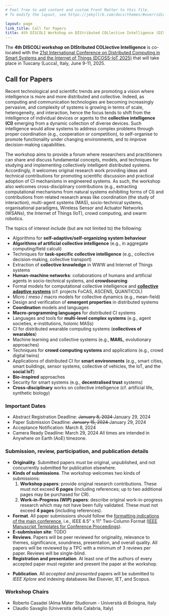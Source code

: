 ```yaml
---
# Feel free to add content and custom Front Matter to this file.
# To modify the layout, see https://jekyllrb.com/docs/themes/#overriding-theme-defaults

layout: page
link_title: Call for Papers
title: 4th DISCOLI Workshop on DIStributed COLlective Intelligence (DISCOLI 2025)
---
```


The **4th DISCOLI workshop on DIStributed COLlective Intelligence** is co-located with the [21st International Conference on Distributed Computing in Smart Systems and the Internet of Things (DCOSS-IoT 2025)](https://dcoss.org/) that will take place in Tuscany (Lucca), Italy, June 9-11, 2025.

## Call for Papers 
<!-- -- [pdf](assets/cfp-discoli-2025.pdf) -->

Recent technological and scientific trends are promoting a vision where intelligence is more and more distributed and collective. Indeed, as computing and communication technologies are becoming increasingly pervasive, and complexity of systems is growing in terms of scale, heterogeneity, and interaction, hence the focus tends to shift from the intelligence of individual devices or agents to the **collective intelligence (CI)** emerging from a dynamic collection of diverse devices. Such intelligence would allow systems to address complex problems through proper coordination (e.g., cooperation or competition), to self-organise to promote functionality under changing environments, and to improve decision-making capabilities.

The workshop aims to provide a forum where researchers and practitioners can share and discuss fundamental concepts, models, and techniques for studying and implementing collectively intelligent distributed systems. Accordingly, it welcomes original research work providing ideas and technical contributions for promoting scientific discussion and practical adoption of CI mechanisms in engineered systems. As such, the workshop also welcomes cross-disciplinary contributions (e.g., extracting computational mechanisms from natural systems exhibiting forms of CI) and contributions from related research areas like coordination (the study of interaction), multi-agent systems (MAS), socio-technical systems, organisational paradigms, Wireless Sensor and Actuator Networks (WSANs), the Internet of Things (IoT), crowd computing, and swarm robotics.

The topics of interest include (but are not limited to) the following:

- Algorithms for **self-adaptive/self-organizing system behaviour**
- **Algorithms of artificial collective intelligence** (e.g., in aggregate computing/field calculi)
- Techniques for **task-specific collective intelligence** (e.g., collective decision-making, collective transport)
- Extraction of **collective knowledge** in WWW and Internet of Things systems
- **Human-machine networks**: collaborations of humans and artificial agents in socio-technical systems, and **crowdsourcing**
- Formal models for computational collective intelligence and [**collective adaptive systems**](https://ecas-workshop.github.io/) (cf. projects FoCAS, ASCENS, QUANTICOL)
- Micro / meso / macro models for collective dynamics (e.g., mean-field)
- Design and verification of **emergent properties** in distributed systems
- **Coordination** models and languages
- **Macro-programming languages** for distributed CI systems
- Languages and tools for **multi-level complex systems** (e.g., agent societies, e-institutions, holonic MASs)
- CI for distributed wearable computing systems (**collectives of wearables**)
- Machine learning and collective systems (e.g., **MARL**, evolutionary approaches)
- Techniques for **crowd computing systems** and applications (e.g., crowd digital twins)
- Applications of distributed CI for **smart environments** (e.g., smart cities, smart buildings, sensor systems, collective of vehicles, the IoT, and the **social IoT**)
- **Bio-inspired** approaches
- Security for smart systems (e.g., **decentralised trust** systems)
- **Cross-disciplinary** works on collective intelligence (cf. artificial life, synthetic biology)

### Important Dates

- Abstract Registration Deadline: <s> January 8, 2024 </s> January 29, 2024
- Paper Submission Deadline: <s> January 15, 2024 </s> January 29, 2024
- Acceptance Notification: March 8, 2024
- Camera Ready Deadline: March 29, 2024
All times are intended in Anywhere on Earth (AoE) timezone.
### Submission, review, participation, and publication details

- **Originality**. Submitted papers must be original, unpublished, and not concurrently submitted for publication elsewhere.
- **Kinds of submissions**. The workshop welcomes two kinds of submissions:
    1. **Workshop papers**: provide original research contributions. These must not exceed **6 pages** (including references; up to two additional pages may be purchased for CR).
    2. **Work-in-Progress (WIP) papers**: describe original work-in-progress research which may not have been fully validated. These must not exceed **4 pages** (including references).
- **Format**. All paper submissions should follow the [formatting indications of the main conference](https://dcoss.org/call-for-papers/), i.e.,  IEEE 8.5" x 11" Two-Column Format ([IEEE Manuscript Templates for Conference Proceedings](https://www.ieee.org/conferences/publishing/templates.html)).
- **E-submission site**: TODO <!-- <https://easychair.org/conferences/?conf=discoli2024> -->
- **Reviews**. Papers will be peer reviewed for originality, relevance to themes, significance, soundness, presentation, and overall quality. All papers will be reviewed by a TPC with a minimum of 3 reviews per paper. Reviews will be single-blind.
- **Registration and presentation**. At least one of the authors of every accepted paper must register and present the paper at the workshop. 
<!-- The author should fill the form in the accepted paper letter to the authors (details [here](https://dcoss.org/camera-ready-instructions/)).
Along with the permit form filled in and signed by the person who will present the paper at the conference, the presenter should also send a passport copy and photo (official documents standard) to the following email addresses by March 30th:
Enrico Natalizio <enrico.natalizio@tii.ae>
Andrew Chopra <andrew.chopra@tii.ae>
-->
- **Publication**. All *accepted and presented* papers will be submitted to *IEEE Xplore* and indexing databases like Elsevier, IET, and Scopus.

<!--
- **Special issue**. A special issue on an ISI-impacted journal will be organised. A set of high-quality papers from DISCOLI will be invited to submit an extended contribution.
    * Consider submitting your work to the [SI on "Understanding and Engineering Cyber-Physical Collectives" in Frontiers in Robotics and AI (Scimago Ranking: Q2)](https://www.frontiersin.org/research-topics/52323/understanding-and-engineering-cyber-physical-collectives).
-->

### Workshop Chairs

- Roberto Casadei (Alma Mater Studiorum - Università di Bologna, Italy
- Claudio Savaglio (Università della Calabria, Italy)

<!--
- Pietro Manzoni (Universitat Politècnica de València, Spain)
 -->
